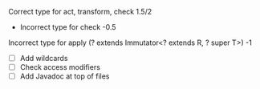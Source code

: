 Correct type for act, transform, check 1.5/2
- Incorrect type for check -0.5

Incorrect type for apply (? extends Immutator<? extends R, ? super T>) -1

- [ ] Add wildcards
- [ ] Check access modifiers
- [ ] Add Javadoc at top of files
